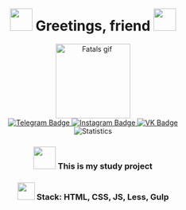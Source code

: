 <div id="header" align="center">

  # <img src="https://media0.giphy.com/media/v1.Y2lkPTc5MGI3NjExejR6N2V1N3VoOHlwN3VmOWZqZm5waWdwbTM3d20wNzNpNnppd2ViYyZlcD12MV9pbnRlcm5hbF9naWZfYnlfaWQmY3Q9cw/ymwg2hvAKuuuiDN1x3/giphy.gif" width="45"> Greetings, friend <img src="https://media0.giphy.com/media/v1.Y2lkPTc5MGI3NjExejR6N2V1N3VoOHlwN3VmOWZqZm5waWdwbTM3d20wNzNpNnppd2ViYyZlcD12MV9pbnRlcm5hbF9naWZfYnlfaWQmY3Q9cw/ymwg2hvAKuuuiDN1x3/giphy.gif" width="45">
  <img src="build/img/icons/fatals-gif.gif" width="150" alt="Fatals gif"/>

  <div id="badges">
    <a href="https://t.me/euronymous_ts">
      <img src="https://img.shields.io/badge/Telegram-blue?logo=telegram&logoColor=white" alt="Telegram Badge"/>
    </a>
    <a href="https://www.instagram.com/fatal_1703?igsh=cGl2dHhoYmxteGJz&utm_source=qr">
      <img src="https://img.shields.io/badge/Instagram-red?logo=instagram&logoColor=white" alt="Instagram Badge"/>
    </a>
    <a href="https://vk.com/fatal999">
      <img src="https://img.shields.io/badge/VKontakte-blue?logo=vk&logoColor=white" alt="VK Badge"/>
    </a>
  </div>

  <img src="https://komarev.com/ghpvc/?username=your-github-fatal999&style=flat-square&color=blue" alt="Statistics"/>

  ### <img src="https://media.giphy.com/media/WUlplcMpOCEmTGBtBW/giphy.gif" width="45"> This is my study project

  ### <img src="https://media1.giphy.com/media/v1.Y2lkPTc5MGI3NjExeWkwbHVxbGZuemxxbnh2azl5MnI1MjNlejRydXh4ZnVjNXkxNXU1YSZlcD12MV9pbnRlcm5hbF9naWZfYnlfaWQmY3Q9cw/Nn97Knvcol0rENwFk5/giphy.gif" width="35" height="35"> Stack: HTML, CSS, JS, Less, Gulp

</div>
